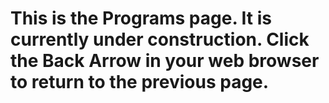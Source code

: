<h1>This is the Programs page. It is currently under construction. Click the Back Arrow in your web browser to return to the previous page.
